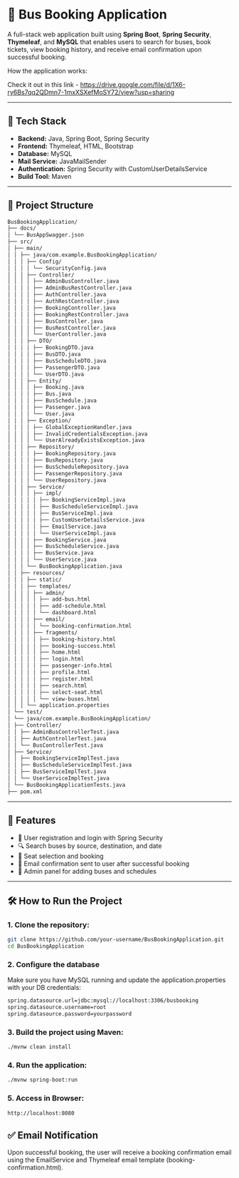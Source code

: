 # 🚌 Bus Booking Application

A full-stack web application built using **Spring Boot**, **Spring Security**, **Thymeleaf**, and **MySQL** that enables users to search for buses, book tickets, view booking history, and receive email confirmation upon successful booking.

How the application works:

Check it out in this link - https://drive.google.com/file/d/1X6-ry6Bs7qq2QDmn7-1mxXSXefMoSY72/view?usp=sharing


---

## 🚀 Tech Stack

- **Backend:** Java, Spring Boot, Spring Security
- **Frontend:** Thymeleaf, HTML, Bootstrap
- **Database:** MySQL
- **Mail Service:** JavaMailSender
- **Authentication:** Spring Security with CustomUserDetailsService
- **Build Tool:** Maven

---

## 📁 Project Structure

```bash
BusBookingApplication/
├── docs/
│ └── BusAppSwagger.json
├── src/
│ ├── main/
│ │ ├── java/com.example.BusBookingApplication/
│ │ │ ├── Config/
│ │ │ │ └── SecurityConfig.java
│ │ │ ├── Controller/
│ │ │ │ ├── AdminBusController.java
│ │ │ │ ├── AdminBusRestController.java
│ │ │ │ ├── AuthController.java
│ │ │ │ ├── AuthRestController.java
│ │ │ │ ├── BookingController.java
│ │ │ │ ├── BookingRestController.java
│ │ │ │ ├── BusController.java
│ │ │ │ ├── BusRestController.java
│ │ │ │ └── UserController.java
│ │ │ ├── DTO/
│ │ │ │ ├── BookingDTO.java
│ │ │ │ ├── BusDTO.java
│ │ │ │ ├── BusScheduleDTO.java
│ │ │ │ ├── PassengerDTO.java
│ │ │ │ └── UserDTO.java
│ │ │ ├── Entity/
│ │ │ │ ├── Booking.java
│ │ │ │ ├── Bus.java
│ │ │ │ ├── BusSchedule.java
│ │ │ │ ├── Passenger.java
│ │ │ │ └── User.java
│ │ │ ├── Exception/
│ │ │ │ ├── GlobalExceptionHandler.java
│ │ │ │ ├── InvalidCredentialsException.java
│ │ │ │ └── UserAlreadyExistsException.java
│ │ │ ├── Repository/
│ │ │ │ ├── BookingRepository.java
│ │ │ │ ├── BusRepository.java
│ │ │ │ ├── BusScheduleRepository.java
│ │ │ │ ├── PassengerRepository.java
│ │ │ │ └── UserRepository.java
│ │ │ ├── Service/
│ │ │ │ ├── impl/
│ │ │ │ │ ├── BookingServiceImpl.java
│ │ │ │ │ ├── BusScheduleServiceImpl.java
│ │ │ │ │ ├── BusServiceImpl.java
│ │ │ │ │ ├── CustomUserDetailsService.java
│ │ │ │ │ ├── EmailService.java
│ │ │ │ │ └── UserServiceImpl.java
│ │ │ │ ├── BookingService.java
│ │ │ │ ├── BusScheduleService.java
│ │ │ │ ├── BusService.java
│ │ │ │ └── UserService.java
│ │ │ └── BusBookingApplication.java
│ │ ├── resources/
│ │ │ ├── static/
│ │ │ ├── templates/
│ │ │ │ ├── admin/
│ │ │ │ │ ├── add-bus.html
│ │ │ │ │ ├── add-schedule.html
│ │ │ │ │ └── dashboard.html
│ │ │ │ ├── email/
│ │ │ │ │ └── booking-confirmation.html
│ │ │ │ ├── fragments/
│ │ │ │ │ ├── booking-history.html
│ │ │ │ │ ├── booking-success.html
│ │ │ │ │ ├── home.html
│ │ │ │ │ ├── login.html
│ │ │ │ │ ├── passenger-info.html
│ │ │ │ │ ├── profile.html
│ │ │ │ │ ├── register.html
│ │ │ │ │ ├── search.html
│ │ │ │ │ ├── select-seat.html
│ │ │ │ │ └── view-buses.html
│ │ │ └── application.properties
│ └── test/
│ └── java/com.example.BusBookingApplication/
│ ├── Controller/
│ │ ├── AdminBusControllerTest.java
│ │ ├── AuthControllerTest.java
│ │ └── BusControllerTest.java
│ ├── Service/
│ │ ├── BookingServiceImplTest.java
│ │ ├── BusScheduleServiceImplTest.java
│ │ ├── BusServiceImplTest.java
│ │ └── UserServiceImplTest.java
│ └── BusBookingApplicationTests.java
├── pom.xml
```


---

## 📌 Features

- 🔐 User registration and login with Spring Security
- 🔍 Search buses by source, destination, and date
- 🎫 Seat selection and booking
- 📧 Email confirmation sent to user after successful booking
- 👤 Admin panel for adding buses and schedules

---

## 🛠️ How to Run the Project

### 1. Clone the repository:
```bash
git clone https://github.com/your-username/BusBookingApplication.git
cd BusBookingApplication
```

### 2. Configure the database
Make sure you have MySQL running and update the application.properties with your DB credentials:
```bash
spring.datasource.url=jdbc:mysql://localhost:3306/busbooking
spring.datasource.username=root
spring.datasource.password=yourpassword
```


### 3. Build the project using Maven:
```bash
./mvnw clean install
```


### 4. Run the application:
```bash
./mvnw spring-boot:run
```

### 5. Access in Browser:
```bash
http://localhost:8080
```

## ✅ Email Notification

Upon successful booking, the user will receive a booking confirmation email using the EmailService and Thymeleaf email template (booking-confirmation.html).


